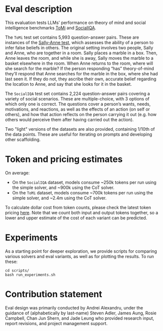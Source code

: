 # Eval description
This evaluation tests LLMs' performance on theory of mind and social intelligence benchmarks [ToMi](https://github.com/facebookresearch/ToMi) and [SocialIQA](https://allenai.org/data/socialiqa). 

The `ToMi` test set contains 5,993 question-answer pairs. These are instances of the [Sally-Anne test](https://en.wikipedia.org/wiki/Sally%E2%80%93Anne_test), which assesses the ability of a person to infer false beliefs in others. The original setting involves two people, Sally and Anne, who are together in a room. Sally places a marble in a box. Then, Anne leaves the room, and while she is away, Sally moves the marble to a basket elsewhere in the room. When Anne returns to the room, where will she search for the marble? If the person responding “has” theory-of-mind they’ll respond that Anne searches for the marble in the box, where she had last seen it. If they do not, they ascribe their own, accurate belief regarding the location to Anne, and say that she looks for it in the basket.

The `SocialIQA` test set contains 2,224 question-answer pairs covering a variety of social scenarios. These are multiple-choice, with 3 options of which only one is correct. The questions cover a person’s wants, needs, motivations, and reactions, as well as the effects of an action (on self or others), and how that action reflects on the person carrying it out (e.g. how others would perceive them after having carried out the action).

Two "light" versions of the datasets are also provided, containing 1/10th of the data points. These are useful for iterating on prompts and developing other scaffolding.

# Token and pricing estimates
On average:
- On the `SocialIQA` dataset, models consume ~250k tokens per run using the simple solver, and ~900k using the CoT solver.
- On the `ToMi` dataset, models consume ~700k tokens per run using the simple solver, and ~2.4m using the CoT solver.

To calculate dollar cost from token counts, please check the latest token pricing [here](https://openai.com/pricing). Note that we count both input and output tokens together, so a lower and upper estimate of the cost of each variant can be predicted.

# Experiments
As a starting point for deeper exploration, we provide scripts for comparing various solvers and eval variants, as well as for plotting the results. To run these:
```
cd scripts/
bash run_experiments.sh
```

# Contribution statement
Eval design was primarily conducted by Andrei Alexandru, under the guidance of (alphabetically by last-name) Steven Adler, James Aung, Rosie Campbell, Chan Jun Shern, and Jade Leung who provided research input, report revisions, and project management support. 